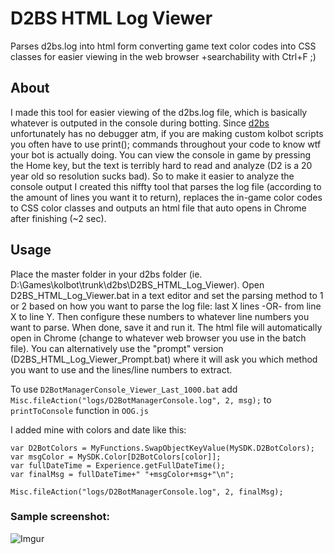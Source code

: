 # D2BS HTML Log Viewer
Parses d2bs.log into html form converting game text color codes into CSS classes for easier viewing in the web browser +searchability with Ctrl+F ;)
	
## About
I made this tool for easier viewing of the d2bs.log file, which is basically whatever is outputed in the console during botting. Since [d2bs](https://github.com/noah-/d2bs) unfortunately has no debugger atm, if you are making custom kolbot scripts you often have to use print(); commands throughout your code to know wtf your bot is actually doing. You can view the console in game by pressing the Home key, but the text is terribly hard to read and analyze (D2 is a 20 year old so resolution sucks bad). So to make it easier to analyze the console output I created this niffty tool that parses the log file (according to the amount of lines you want it to return), replaces the in-game color codes to CSS color classes and outputs an html file that auto opens in Chrome after finishing (~2 sec). 

## Usage
Place the master folder in your d2bs folder (ie. D:\Games\kolbot\trunk\d2bs\D2BS_HTML_Log_Viewer). Open D2BS_HTML_Log_Viewer.bat in a text editor and set the parsing method to 1 or 2 based on how you want to parse the log file: last X lines -OR- from line X to line Y. Then configure these numbers to whatever line numbers you want to parse. When done, save it and run it. The html file will automatically open in Chrome (change to whatever web browser you use in the batch file).
You can alternatively use the "prompt" version (D2BS_HTML_Log_Viewer_Prompt.bat) where it will ask you which method you want to use and the lines/line numbers to extract.

To use ```D2BotManagerConsole_Viewer_Last_1000.bat```
add ```Misc.fileAction("logs/D2BotManagerConsole.log", 2, msg);``` 
to ```printToConsole``` function in ```OOG.js```

I added mine with colors and date like this:
```
var D2BotColors = MyFunctions.SwapObjectKeyValue(MySDK.D2BotColors);
var msgColor = MySDK.Color[D2BotColors[color]];
var fullDateTime = Experience.getFullDateTime();
var finalMsg = fullDateTime+" "+msgColor+msg+"\n";

Misc.fileAction("logs/D2BotManagerConsole.log", 2, finalMsg);
```


### Sample screenshot:

![Imgur](https://i.imgur.com/cR0ai3b.png)
